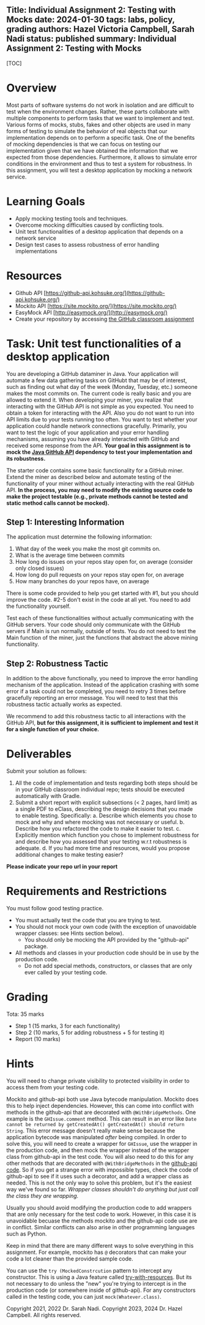 Title: Individual Assignment 2: Testing with Mocks
date: 2024-01-30
tags: labs, policy, grading
authors: Hazel Victoria Campbell, Sarah Nadi
status: published
summary: Individual Assignment 2: Testing with Mocks
----

[TOC]

# Overview

Most parts of software systems do not work in isolation and are difficult to test when the environment changes. Rather, these parts collaborate with multiple components to perform tasks that we want to implement and test. Various forms of mocks, stubs, fakes and other objects are used in many forms of testing to simulate the behavior of real objects that our implementation depends on to perform a specific task. One of the benefits of mocking dependencies is that we can focus on testing our implementation given that we have obtained the information that we expected from those dependencies. Furthermore, it allows to simulate error conditions in the environment and thus to test a system for robustness. In this assignment, you will test a desktop application by mocking a network service.

# Learning Goals

* Apply mocking testing tools and techniques.
* Overcome mocking difficulties caused by conflicting tools.
* Unit test functionalities of a desktop application that depends on a network service
* Design test cases to assess robustness of error handling implementations

# Resources

* Github API [https://github-api.kohsuke.org/](https://github-api.kohsuke.org/)
* Mockito API [https://site.mockito.org/](https://site.mockito.org/)
* EasyMock API [http://easymock.org/](http://easymock.org/)
* Create your repository by accessing [the GitHub classroom assignment](https://classroom.github.com/a/P6dDMwhK)


# Task: Unit test functionalities of a desktop application

You are developing a GitHub dataminer in Java. Your application will automate a few data gathering tasks on GitHubt that may be of interest, such as finding out what day of the week (Monday, Tuesday, etc.) someone makes the most commits on. The current code is really basic and you are allowed to extend it. When developing your miner, you realize that interacting with the GitHub API is not simple as you expected. You need to obtain a token for interacting with the API. Also you do not want to run into API limits due to your tests running too often. You want to test whether your application could handle network connections gracefully. Primarily, you want to test the logic of your application and your error handling mechanisms, assuming you have already interacted with GitHub and received some response from the API. **Your goal in this assignment is to mock the [Java GitHub API](https://github-api.kohsuke.org/) dependency to test your implementation and its robustness.**

The starter code contains some basic functionality for a GitHub miner. Extend the miner as described below and automate testing of the functionality of your miner without actually interacting with the real GitHub API. **In the process, you may need to modify the existing source code to make the project testable (e.g., private methods cannot be tested and static method calls cannot be mocked).**

## Step 1: Interesting Information

The application must determine the following information:

1. What day of the week you make the most git commits on.
2. What is the average time between commits
3. How long do issues on your repos stay open for, on average (consider only closed issues)
4. How long do pull requests on your repos stay open for, on average
5. How many branches do your repos have, on average

There is some code provided to help you get started with #1, but you should improve the code.
#2-5 don't exist in the code at all yet. You need to add the functionality yourself.

Test each of these functionalities without actually communicating with the GitHub servers.
Your code should only communicate with the GitHub servers if Main is run normally, outside of tests. You do not need to test the Main function of the miner, just the functions that abstract the above mining functionality.

## Step 2: Robustness Tactic

In addition to the above functionally, you need to improve the error handling mechanism of the application. Instead of the application crashing with some error if a task could not be completed, you need to retry 3 times before gracefully reporting an error message. You will need to test that this robustness tactic actually works as expected. 

We recommend to add this robustness tactic to all interactions with the GitHub API, **but for this assignment, it is sufficient to implement and test it for a single function of your choice.**

# Deliverables

Submit your solution as follows:

1.	All the code of implementation and tests regarding both steps should be in your GitHub classroom individual repo; tests should be executed automatically with Gradle.
2.	Submit a short report with explicit subsections (< 2 pages, hard limit) as a single PDF to eClass, describing the design decisions that you made to enable testing. Specifically: 
	a.	Describe which elements you chose to mock and why and where mocking was not necessary or useful.
	b.	Describe how you refactored the code to make it easier to test.
	c.	Explicitly mention which function you chose to implement robustness for and describe how you assessed that your testing w.r.t robustness is adequate.
	d.	If you had more time and resources, would you propose additional changes to make testing easier?
	
**Please indicate your repo url in your report**

# Requirements and Restrictions

You must follow good testing practice.

* You must actually test the code that you are trying to test.
* You should not mock your own code (with the exception of unavoidable wrapper classes: see Hints section below).
	* You should only be mocking the API provided by the "github-api" package.
* All methods and classes in your production code should be in use by the production code.
	* Do not add special methods, constructors, or classes that are only ever called by your testing code.

# Grading

Tota: 35 marks

* Step 1 (15 marks, 3 for each functionality)
* Step 2 (10 marks, 5 for adding robustness + 5 for testing it)
* Report (10 marks)

# Hints

You will need to change private visibility to protected visibility in order to access them from your testing code. 

Mockito and github-api both use Java bytecode manipulation. Mockito does this to help inject dependencies. However, this can come into conflict with methods in the github-api that are decorated with `@WithBridgeMethods`. One example is the `GHIssue.comment` method. This can result in an error like `Date cannot be returned by getCreatedAt() getCreatedAt() should return String`. This error message doesn't really make sense because the application bytecode was manipulated *after* being compiled. In order to solve this, you will need to create a wrapper for `GHIssue`, use the wrapper in the production code, and then mock the wrapper instead of the wrapper class from github-api in the test code. You will also need to do this for any other methods that are decorated with `@WithBridgeMethods` in the [github-api code](https://github.com/hub4j/github-api/tree/main/src/main/java/org/kohsuke/github). So if you get a strange error with impossible types, check the code of github-api to see if it uses such a decorator, and add a wrapper class as needed. This is not the only way to solve this problem, but it's the easiest way we've found so far. *Wrapper classes shouldn't do anything but just call the class they are wrapping.*

Usually you should avoid modifying the production code to add wrappers that are only necessary for the test code to work. However, in this case it is unavoidable becuase the methods mockito and the github-api code use are in conflict. Similar conflicts can also arise in other programming languages such as Python.

Keep in mind that there are many different ways to solve everything in this assignment. For example, mockito has `@` decorators that can make your code a lot cleaner than the provided sample code.

You can use the `try (MockedConstrcution` pattern to intercept any constructor. This is using a Java feature called [try-with-resources](https://docs.oracle.com/javase/tutorial/essential/exceptions/tryResourceClose.html). But its not necessary to do unless the "new" you're trying to intercept is in the production code (or somewhere inside of github-api). For any constructors called in the testing code, you can just `mock(Whatever.class)`.

Copyright 2021, 2022 Dr. Sarah Nadi. Copyright 2023, 2024 Dr. Hazel Campbell. All rights reserved.
